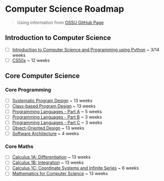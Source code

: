 # Computer Science Roadmap
> Using information from [OSSU GitHub Page](https://github.com/ossu/computer-science/blob/master/README.md#core-programming)

## Introduction to Computer Science
- [ ] [Introduction to Computer Science and Programming using Python](https://github.com/ossu/computer-science/blob/master/coursepages/intro-cs/README.md) ~ 3/14 weeks
- [ ] [CS50x](https://www.edx.org/learn/computer-science/harvard-university-cs50-s-introduction-to-computer-science) ~ 12 weeks

## Core Computer Science
### Core Programming
- [ ] [Systematic Program Design](https://github.com/ossu/computer-science/blob/master/coursepages/spd/README.md) ~ 13 weeks
- [ ] [Class-based Program Design](https://course.ccs.neu.edu/cs2510sp22/index.html) ~ 13 weeks
- [ ] [Programming Languages - Part A](https://www.coursera.org/learn/programming-languages) ~ 5 weeks
- [ ] [Programming Languages - Part B](https://www.coursera.org/learn/programming-languages-part-b) ~ 3 weeks
- [ ] [Programming Languages - Part C](https://www.coursera.org/learn/programming-languages-part-c) ~ 3 weeks
- [ ] [Object-Oriented Design](https://course.ccs.neu.edu/cs3500f19/) ~ 13 weeks
- [ ] [Software Architecture](https://www.coursera.org/learn/software-architecture) ~ 4 weeks

### Core Maths
- [ ] [Calculus 1A: Differentiation](https://openlearninglibrary.mit.edu/courses/course-v1:MITx+18.01.1x+2T2019/about) ~ 13 weeks
- [ ] [Calculus 1B: Integration](https://openlearninglibrary.mit.edu/courses/course-v1:MITx+18.01.2x+3T2019/about) ~ 13 weeks
- [ ] [Calculus 1C: Coordinate Systems and Infinite Series](https://openlearninglibrary.mit.edu/courses/course-v1:MITx+18.01.3x+1T2020/about) ~ 6 weeks
- [ ] [Mathematics for Computer Science](https://openlearninglibrary.mit.edu/courses/course-v1:MITx+18.01.3x+1T2020/about) ~ 13 weeks
